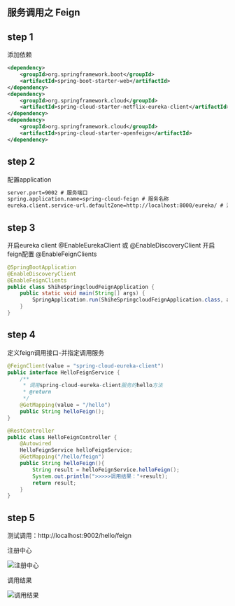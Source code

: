 ## 服务调用之 Feign

## step 1

添加依赖

```xml
<dependency>
    <groupId>org.springframework.boot</groupId>
    <artifactId>spring-boot-starter-web</artifactId>
</dependency>
<dependency>
    <groupId>org.springframework.cloud</groupId>
    <artifactId>spring-cloud-starter-netflix-eureka-client</artifactId>
</dependency>
<dependency>
    <groupId>org.springframework.cloud</groupId>
    <artifactId>spring-cloud-starter-openfeign</artifactId>
</dependency>
```

## step 2

配置application

```xml
server.port=9002 # 服务端口
spring.application.name=spring-cloud-feign # 服务名称
eureka.client.service-url.defaultZone=http://localhost:8000/eureka/ # 注册中心
```

## step 3

开启eureka client @EnableEurekaClient 或 @EnableDiscoveryClient
开启feign配置 @EnableFeignClients

```java
@SpringBootApplication
@EnableDiscoveryClient
@EnableFeignClients
public class ShiheSpringcloudFeignApplication {
    public static void main(String[] args) {
        SpringApplication.run(ShiheSpringcloudFeignApplication.class, args);
    }
}
```

## step 4

定义feign调用接口-并指定调用服务

```java
@FeignClient(value = "spring-cloud-eureka-client")
public interface HelloFeignService {
    /**
     * 调用spring-cloud-eureka-client服务的hello方法
     * @return
     */
    @GetMapping(value = "/hello")
    public String helloFeign();
}

@RestController
public class HelloFeignController {
    @Autowired
    HelloFeignService helloFeignService;
    @GetMapping("/hello/feign")
    public String helloFeign(){
        String result = helloFeignService.helloFeign();
        System.out.println(">>>>>调用结果："+result);
        return result;
    }
}
```

## step 5

测试调用：http://localhost:9002/hello/feign

注册中心

![注册中心]()

调用结果

![调用结果]()